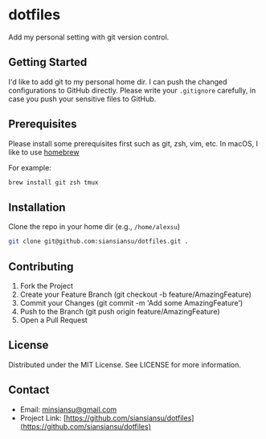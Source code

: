 # dotfiles

Add my personal setting with git version control.


## Getting Started
I'd like to add git to my personal home dir. I can push the changed configurations to GitHub directly. Please write your `.gitignore` carefully, in case you push your sensitive files to GitHub. 

## Prerequisites

Please install some prerequisites first such as git, zsh, vim, etc. In macOS, I like to use [homebrew](https://brew.sh/)

For example:
```bash
brew install git zsh tmux
```

## Installation

Clone the repo in your home dir (e.g., `/home/alexsu`)
```bash
git clone git@github.com:siansiansu/dotfiles.git .
```

## Contributing

1. Fork the Project
2. Create your Feature Branch (git checkout -b feature/AmazingFeature)
3. Commit your Changes (git commit -m 'Add some AmazingFeature')
4. Push to the Branch (git push origin feature/AmazingFeature)
5. Open a Pull Request

## License

Distributed under the MIT License. See LICENSE for more information.


## Contact

- Email: minsiansu@gmail.com               
- Project Link: [https://github.com/siansiansu/dotfiles](https://github.com/siansiansu/dotfiles)
